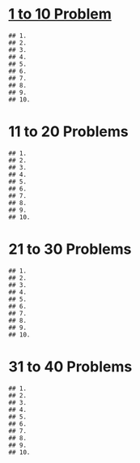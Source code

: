# [1 to 10 Problem](problems.ipynb)
    ## 1.
    ## 2. 
    ## 3.
    ## 4.
    ## 5.
    ## 6.
    ## 7.
    ## 8.
    ## 9.
    ## 10.
# 11 to 20 Problems
    ## 1.
    ## 2. 
    ## 3.
    ## 4.
    ## 5.
    ## 6.
    ## 7.
    ## 8.
    ## 9.
    ## 10.
# 21 to 30 Problems
    ## 1.
    ## 2. 
    ## 3.
    ## 4.
    ## 5.
    ## 6.
    ## 7.
    ## 8.
    ## 9.
    ## 10.
# 31 to 40 Problems
    ## 1.
    ## 2. 
    ## 3.
    ## 4.
    ## 5.
    ## 6.
    ## 7.
    ## 8.
    ## 9.
    ## 10.